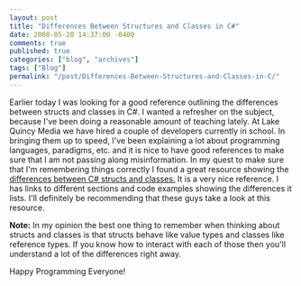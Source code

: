 ```yaml
---
layout: post
title: "Differences Between Structures and Classes in C#"
date: 2008-05-20 14:37:00 -0400
comments: true
published: true
categories: ["blog", "archives"]
tags: ["Blog"]
permalink: "/post/Differences-Between-Structures-and-Classes-in-C/"
---
```

<!-- more -->



<p>Earlier today I was looking for a good reference outlining the differences between structs and classes in C#. I wanted a refresher on the subject, because I've been doing a reasonable amount of teaching lately. At Lake Quincy Media we have hired a couple of developers currently in school. In bringing them up to speed, I've been explaining a lot about programming languages, paradigms, etc. and it is nice to have good references to make sure that I am not passing along misinformation. In my quest to make sure that I'm remembering things correctly I found a great resource showing the <a href="http://www.jaggersoft.com/pubs/StructsVsClasses.htm" target="_blank">differences between C# structs and classes.</a> It is a very nice reference. I has links to different sections and code examples showing the differences it lists. I'll definitely be recommending that these guys take a look at this resource.</p>
<p><strong>Note:</strong> In my opinion the best one thing to remember when thinking about structs and classes is that structs behave like value types and classes like reference types. If you know how to interact with each of those then you'll understand a lot of the differences right away.</p>
<p>Happy Programming Everyone!</p>
